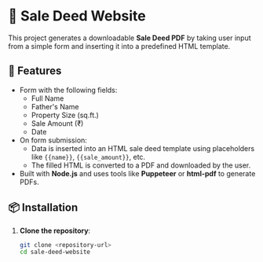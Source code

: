 # 🧾 Sale Deed Website

This project generates a downloadable **Sale Deed PDF** by taking user input from a simple form and inserting it into a predefined HTML template.

## 🚀 Features

- Form with the following fields:
  - Full Name
  - Father's Name
  - Property Size (sq.ft.)
  - Sale Amount (₹)
  - Date
- On form submission:
  - Data is inserted into an HTML sale deed template using placeholders like `{{name}}`, `{{sale_amount}}`, etc.
  - The filled HTML is converted to a PDF and downloaded by the user.
- Built with **Node.js** and uses tools like **Puppeteer** or **html-pdf** to generate PDFs.

## 📦 Installation

1. **Clone the repository**:
   ```bash
   git clone <repository-url>
   cd sale-deed-website
